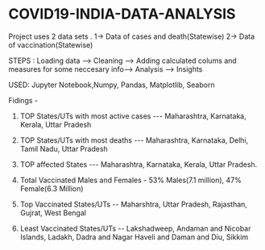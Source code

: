 # COVID19-INDIA-DATA-ANALYSIS

Project uses 2 data sets .
1-> Data of cases and death(Statewise)
2-> Data of vaccination(Statewise)

STEPS :
Loading data --> Cleaning --> Adding calculated colums and measures for some neccesary info--> Analysis --> Insights

USED: Jupyter Notebook,Numpy, Pandas, Matplotlib, Seaborn

Fidings - 
1) TOP States/UTs with most active cases --- Maharashtra, Karnataka, Kerala, Uttar Pradesh

2) TOP States/UTs with most deaths --- Maharashtra, Karnataka, Delhi, Tamil Nadu, Uttar Pradesh

3) TOP affected States --- Maharashtra, Karnataka, Kerala, Uttar Pradesh.

4) Total Vaccinated Males and Females - 53% Males(7.1 million), 47% Female(6.3 Million)

5) Top Vaccinated States/UTs -- Maharshtra, Uttar Pradesh, Rajasthan, Gujrat, West Bengal

6) Least Vaccinated States/UTs -- Lakshadweep, Andaman and Nicobar Islands, Ladakh, Dadra and Nagar Haveli and Daman and Diu, Sikkim
   

